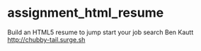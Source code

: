 # assignment_html_resume
Build an HTML5 resume to jump start your job search
Ben Kautt
http://chubby-tail.surge.sh
